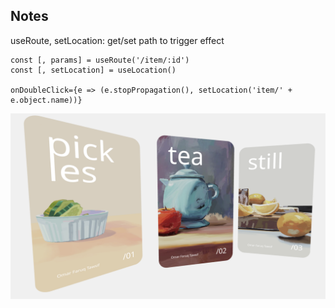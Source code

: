 ## Notes
useRoute, setLocation: get/set path to trigger effect
```
const [, params] = useRoute('/item/:id')
const [, setLocation] = useLocation()

onDoubleClick={e => (e.stopPropagation(), setLocation('item/' + e.object.name))}
``` 
<img src="public/Screenshot.png" width="640px">

